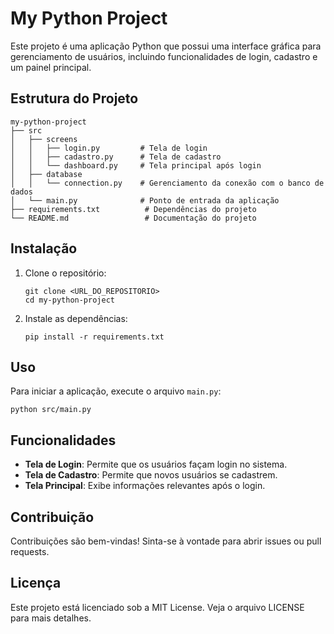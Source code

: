 # My Python Project

Este projeto é uma aplicação Python que possui uma interface gráfica para gerenciamento de usuários, incluindo funcionalidades de login, cadastro e um painel principal.

## Estrutura do Projeto

```
my-python-project
├── src
│   ├── screens
│   │   ├── login.py         # Tela de login
│   │   ├── cadastro.py      # Tela de cadastro
│   │   └── dashboard.py     # Tela principal após login
│   ├── database
│   │   └── connection.py    # Gerenciamento da conexão com o banco de dados
│   └── main.py              # Ponto de entrada da aplicação
├── requirements.txt          # Dependências do projeto
└── README.md                 # Documentação do projeto
```

## Instalação

1. Clone o repositório:
   ```
   git clone <URL_DO_REPOSITORIO>
   cd my-python-project
   ```

2. Instale as dependências:
   ```
   pip install -r requirements.txt
   ```

## Uso

Para iniciar a aplicação, execute o arquivo `main.py`:
```
python src/main.py
```

## Funcionalidades

- **Tela de Login**: Permite que os usuários façam login no sistema.
- **Tela de Cadastro**: Permite que novos usuários se cadastrem.
- **Tela Principal**: Exibe informações relevantes após o login.

## Contribuição

Contribuições são bem-vindas! Sinta-se à vontade para abrir issues ou pull requests.

## Licença

Este projeto está licenciado sob a MIT License. Veja o arquivo LICENSE para mais detalhes.